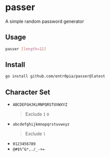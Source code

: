 # passer

A simple random password generator

## Usage

```bash
passer [length=12]
```
## Install

```bash
go install github.com/entr0pia/passer@latest
```

## Character Set

- `ABCDEFGHJKLMNPQRSTUVWXYZ` 
    > Exclude `I` `O`
- `abcdefghijkmnopqrstuvwxyz`
    > Exclude `l`
- `0123456789`
- `@#$%^&*,./_-+=`
